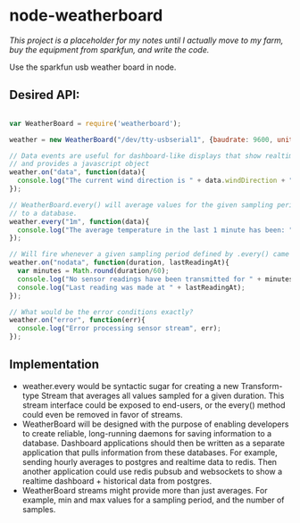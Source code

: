node-weatherboard
=================

*This project is a placeholder for my notes until I actually move to my farm, buy the equipment from sparkfun, and write the code.*

Use the sparkfun usb weather board in node.

## Desired API:

```javascript

var WeatherBoard = require('weatherboard');

weather = new WeatherBoard("/dev/tty-usbserial1", {baudrate: 9600, units: "English", samplingRate: 2});

// Data events are useful for dashboard-like displays that show realtime data. WeatherBoard parses CSV data
// and provides a javascript object
weather.on("data", function(data){
  console.log("The current wind direction is " + data.windDirection + " deg.");
});

// WeatherBoard.every() will average values for the given sampling period. Useful for sending values
// to a database.
weather.every("1m", function(data){
  console.log("The average temperature in the last 1 minute has been: " + data.temperature + " deg F.");
});

// Will fire whenever a given sampling period defined by .every() came up empty
weather.on("nodata", function(duration, lastReadingAt){
  var minutes = Math.round(duration/60);
  console.log("No sensor readings have been transmitted for " + minutes + " minutes.");
  console.log("Last reading was made at " + lastReadingAt);
});

// What would be the error conditions exactly?
weather.on("error", function(err){
  console.log("Error processing sensor stream", err);
});
```

## Implementation

  * weather.every would be syntactic sugar for creating a new Transform-type Stream that averages all values sampled for a given duration. This stream interface could be exposed to end-users, or the every() method could even be removed in favor of streams.
  * WeatherBoard will be designed with the purpose of enabling developers to create reliable, long-running daemons for saving information to a database. Dashboard applications should then be written as a separate application that pulls information  from these databases. For example, sending hourly averages to postgres and realtime data to redis. Then another application could use redis pubsub and websockets to show a realtime dashboard + historical data from postgres.
  * WeatherBoard streams might provide more than just averages. For example, min and max values for a sampling period, and the number of samples.
